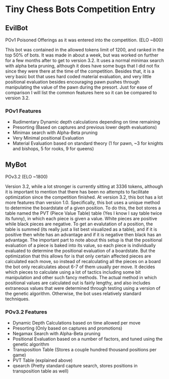 # Tiny Chess Bots Competition Entry
## EvilBot
POv1 Poisoned Offerings as it was entered into the competition. (ELO ~800)

This bot was contained in the allowed tokens limit of 1200, and ranked in the top 50% of bots. It was
made in about a week, but was worked on further for a few months after to get to version 3.2. It uses
a normal minimax search with alpha beta pruning, although it does have some bugs that I did not fix since
they were there at the time of the competition. Besides that, it is a very basic bot that uses hard coded material
evaluation, and very little positional evaluation besides encouraging pawn pushes through manipulating the 
value of the pawn during the presort. Just for ease of comparison I will list the common features here so
it can be compared to version 3.2.

### POv1 Features
- Rudimentary Dynamic depth calculations depending on time remaining
- Presorting (Based on captures and previous lower depth evaluations)
- Minimax search with Alpha-Beta pruning
- Very Minimal positional Evaluation
- Material Evaluation based on standard theory (1 for pawn, ~3 for knights and bishops, 5 for rooks, 9 for queens)

## MyBot
POv3.2 (ELO ~1800)

Version 3.2, while a lot stronger is currently sitting at 3336 tokens, although it is important to mention that there
has been no attempts to facilitate optimization since the competition finished. At version 3.2, this bot has a lot more
features than version 1.0. Specifically, this bot uses a unique method to determine the boardstate of a given position.
To do this, the bot stores a table named the PVT (Piece Value Table) table (Yes I know I say table twice its funny), in 
which each piece is given a value. White pieces are positive while black pieces are negative. To get an evalutation of a 
position, the table is summed (its really just a list best visualized as a table), and if it is positive then white has 
an advantage and if it is negative then black has an advantage. The important part to note about this setup is that the 
positional evaluation of a piece is baked into its value, so each piece is individually evaluated to determine the positional
evaluation of a boardstate. But the optimization that this allows for is that only certain affected pieces are calculated each
move, so instead of recalculating all the pieces on a board the bot only recalculates about 6-7 of them usually per move. It 
decides which pieces to calculate using a lot of tactics including some bit manipulation and other such fancy methods. The
actual method in which positional values are calculated out is fairly lengthy, and also includes extraneous values that were 
determined through testing using a version of the genetic algorithm. Otherwise, the bot uses relatively standard techniques.

### POv3.2 Features
- Dynamic Depth Calculations based on time allowed per move
- Presorting (Only based on captures and promotions)
- Negamax Search with Alpha-Beta pruning
- Positional Evaluation based on a number of factors, and tuned using the genetic algorithm
- Transposition Table (Stores a couple hundred thousand positions per game)
- PVT Table (explained above)
- qsearch (Pretty standard capture search, stores positions in transposition table as well)
